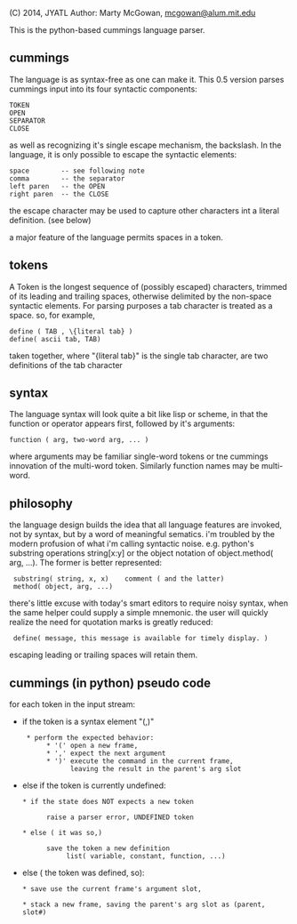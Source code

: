 

  (C) 2014, JYATL 
  Author: Marty McGowan, mcgowan@alum.mit.edu

This is the python-based cummings language parser.

## cummings


The language is as syntax-free as one can make it.
This 0.5 version parses cummings input into its
four syntactic components:

    TOKEN
    OPEN
    SEPARATOR
    CLOSE

as well as recognizing it's single escape mechanism,
the backslash.   In the language, it is only possible
to escape the syntactic elements:

    space        -- see following note
    comma        -- the separator
    left paren   -- the OPEN 
    right paren  -- the CLOSE

the escape character may be used to capture other characters int a
literal definition.  (see below)

a major feature of the language permits spaces in a token.

## tokens

A Token is the longest sequence of (possibly escaped) characters,
trimmed of its leading and trailing spaces, otherwise delimited by the
non-space syntactic elements.  For parsing purposes a tab character is
treated as a space.  so, for example,

    define ( TAB , \{literal tab} )   
    define( ascii tab, TAB)

taken together, where "{literal tab}" is the single tab character, are
two definitions of the tab character

## syntax


The language syntax will look quite a bit like lisp or scheme, in that
the function or operator appears first, followed by it's arguments:

    function ( arg, two-word arg, ... )

where arguments may be familiar single-word tokens or tne cummings
innovation of the multi-word token.   Similarly function names may be
multi-word.  

## philosophy


the language design builds the idea that all language features are 
invoked, not by syntax, but by a word of meaningful sematics.
i'm troubled by the modern profusion of what i'm calling syntactic
noise.   e.g. python's substring operations  string[x:y] or 
the object notation of object.method( arg, ...).  The former is
better represented:

     substring( string, x, x)    comment ( and the latter)
     method( object, arg, ...)

there's little excuse with today's smart editors to require noisy
syntax, when the same helper could supply a simple mnemonic.
the user will quickly realize the need for quotation marks is greatly
reduced:

     define( message, this message is available for timely display. )

escaping leading or trailing spaces will retain them.

## cummings (in python) pseudo code

for each token in the input stream:

* if the token is a syntax element "(,)"

       * perform the expected behavior:
            * '(' open a new frame,
            * ',' expect the next argument
            * ')' execute the command in the current frame,
                  leaving the result in the parent's arg slot


* else if the token is currently undefined:


      * if the state does NOT expects a new token

            raise a parser error, UNDEFINED token

      * else ( it was so,)
            
            save the token a new definition 
                 list( variable, constant, function, ...)

* else ( the token was defined, so):

      * save use the current frame's argument slot, 

      * stack a new frame, saving the parent's arg slot as (parent, slot#)

       
